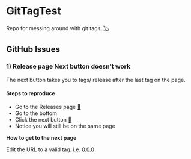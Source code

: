 # GitTagTest

Repo for messing around with git tags. [🏷](https://git-scm.com/book/en/v2/Git-Basics-Tagging)

## GitHub Issues

### 1) Release page Next button doesn't work

The next button takes you to tags/ release after the last tag on the page.

#### Steps to reproduce
- Go to the Releases page [🔗](https://github.com/0xLeif/GitTagTest/releases)
- Go to the bottom
- Click the next button [🔗](https://github.com/0xLeif/GitTagTest/releases?after=😎)
- Notice you will still be on the same page

**How to get to the next page**

Edit the URL to a valid tag. i.e. [0.0.0](https://github.com/0xLeif/GitTagTest/releases?after=0.0.0)

